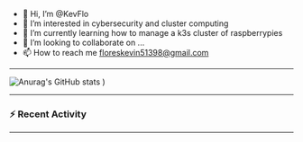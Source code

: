 - 👋 Hi, I’m @KevFlo
- 👀 I’m interested in cybersecurity and cluster computing
- 🌱 I’m currently learning how to manage a k3s cluster of raspberrypies
- 💞️ I’m looking to collaborate on ...
- 📫 How to reach me floreskevin51398@gmail.com


---

![Anurag's GitHub stats](https://github-readme-stats-kevflo.vercel.app/api?username=KevFlo&hide=stars&show_icons=true&theme=radical)
)

---

### :zap: Recent Activity

<!--START_SECTION:activity-->

<!--END_SECTION:activity-->

---
<!---
KevFlo/KevFlo is a ✨ special ✨ repository because its `README.md` (this file) appears on your GitHub profile.
You can click the Preview link to take a look at your changes.
--->
